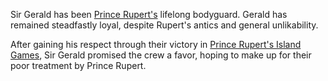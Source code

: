 <!-- TITLE: Sir Gerald -->
<!-- SUBTITLE: A loyal bodyguard -->

Sir Gerald has been [Prince Rupert's](http://spellboyorig.in/prince-rupert) lifelong bodyguard. Gerald has remained steadfastly loyal, despite Rupert's antics and general unlikability.

After gaining his respect through their victory in [Prince Rupert's Island Games](http://spellboyorig.in/session-7-prince-ruperts-island-games), Sir Gerald promised the crew a favor, hoping to make up for their poor treatment by Prince Rupert.